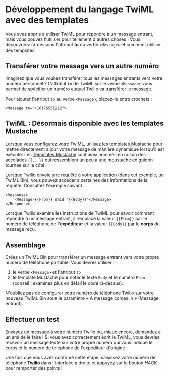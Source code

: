 # Développement du langage TwiML avec des templates

Vous avez appris à utiliser TwiML pour répondre à un message entrant, mais vous pouvez l'utiliser pour tellement d'autres choses&nbsp;! Vous découvrirez ci-dessous l'attribut **to** du verbe `<Message>` et comment utiliser des templates.

## Transférer votre message vers un autre numéro

Imaginez que vous vouliez transférer tous les messages entrants vers votre numéro personnel&nbsp;? L'attribut `to` de TwiML sur le verbe `<Message>` vous permet de spécifier un numéro auquel Twilio va transférer le message.

Pour ajouter l'attribut `to` au verbe `<Message>`, placez-le entre crochets&nbsp;:

```
<Message to="+16175551212">
```

## TwiML&nbsp;: Désormais disponible avec les templates Mustache

Lorsque vous configurez votre TwiML, utilisez les templates Mustache pour mettre directement à jour votre message de manière dynamique lorsqu'il est exécuté. Les [Templates Mustache](https://mustache.github.io/mustache.5.html) sont ainsi nommés en raison des accolades `{{...}}` qui ressemblent un peu à une moustache en guidon tournée sur le côté.

Lorsque Twilio envoie une requête à votre application (dans cet exemple, un TwiML Bin), vous pouvez accéder à certaines des informations de la requête. Consultez l'exemple suivant&nbsp;:

```
<Response>
	<Message>{{From}} said "{{Body}}"</Message>
</Response>
```

Lorsque Twilio examine les instructions de TwiML pour savoir comment répondre à un message entrant, il remplace la valeur `{{From}}` par le numéro de téléphone de l'**expéditeur** et la valeur `{{Body}}` par le **corps** du message reçu.

## Assemblage

Créez un TwiML Bin pour transférer un message entrant vers votre propre numéro de téléphone portable. Vous devrez utiliser&nbsp;:

1. le verbe `<Message>` et l'attribut `to`
2. le template Mustache pour noter le texte `Body` et le numéro `From` (conseil&nbsp;: examinez plus en détail le code ci-dessus).

N'oubliez pas de configurer votre numéro de téléphone Twilio sur votre nouveau TwiML Bin sous le paramètre «&nbsp;A message comes in&nbsp;» (Message entrant).

## Effectuer un test

Envoyez un message à votre numéro Twilio ou, mieux encore, demandez à un ami de le faire&nbsp;! Si vous avez correctement écrit le TwiML, vous devriez recevoir un message texte sur votre propre numéro qui vous indique le corps et le numéro de téléphone de l'expéditeur d'origine.

Une fois que vous avez confirmé cette étape, saisissez votre numéro de téléphone **Twilio** dans l'interface à droite et appuyez sur le bouton _HACK_ pour remporter des points&nbsp;!